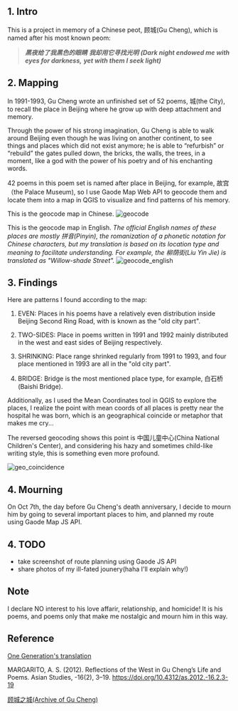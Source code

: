 ## 1. Intro
This is a project in memory of a Chinese peot, 顾城(Gu Cheng), which is named after his most known peom:

>***黑夜给了我黑色的眼睛***
>***我却用它寻找光明***
>***(Dark night endowed me with eyes for darkness,***
>***yet with them I seek light)***

## 2. Mapping
In 1991-1993, Gu Cheng wrote an unfinished set of 52 poems, 城(the City), to recall the place in Beijing where he grow up with deep attachment and memory.

Through the power of his strong imagination, Gu Cheng is able to walk around Beijing even though he was living on another continent, to see things and places which did not exist anymore; he is able to “refurbish” or “rebuild” the gates pulled down, the bricks, the walls, the trees, in a moment, like a god with the power of his poetry and of his enchanting words. 

42 poems in this poem set is named after place in Beijing, for example, 故宫（the Palace Museum), so I use Gaode Map Web API to geocode them and locate them into a map in QGIS to visualize and find patterns of his memory.

This is the geocode map in Chinese.
![geocode](geocoding_poem_place.png)

This is the geocode map in English.
*The official English names of these places are mostly 拼音(Pinyin), the romanization of a phonetic notation for Chinese characters, but my translation is based on its location type and meaning to facilitate understanding. For example, the 柳荫街(Liu Yin Jie) is translated as "Willow-shade Street".*
![geocode_english](assets/geocoding_poem_place.png)

## 3. Findings
Here are patterns I found according to the map:

1. EVEN: Places in his poems have a relatively even distribution inside Beijing Second Ring Road, with is known as the "old city part". 

2. TWO-SIDES: Place in poems written in 1991 and 1992 mainly distributed in the west and east sides of Beijing respectively.

3. SHRINKING: Place range shrinked regularly from 1991 to 1993, and four place mentioned in 1993 are all in the "old city part".

4. BRIDGE: Bridge is the most mentioned place type, for example, 白石桥(Baishi Bridge).

Additionally, as I used the Mean Coordinates tool in QGIS to explore the places, I realize the point with mean coords of all places is pretty near the hospital he was born, which is an geographical coincide or metaphor that makes me cry... 

The reversed geocoding shows this point is 中国儿童中心(China National Children's Center), and considering his hazy and sometimes child-like writing style, this is something even more profound.

![geo_coincidence](assets/mean_coords.png)

## 4. Mourning 

On Oct 7th, the day before Gu Cheng's death anniversary, I decide to mourn him by going to several important places to him, and planned my route using Gaode Map JS API.




## 4. TODO

- take screenshot of route planning using Gaode JS API
- share photos of my ill-fated jounery(haha I'll explain why!)

## Note

I declare NO interest to his love affarir, relationship, and homicide! It is his poems, and poems only that make me nostalgic and mourn him in this way.

## Reference

[One Generation's translation](https://leonarddurso.com/2016/02/08/one-generation-by-gu-cheng/)

MARGARITO, A. S. (2012). Reflections of the West in Gu Cheng’s Life and Poems. Asian Studies, -16(2), 3–19. https://doi.org/10.4312/as.2012.-16.2.3-19

[顾城之城(Archive of Gu Cheng)](http://www.gucheng.net/index.htm)
